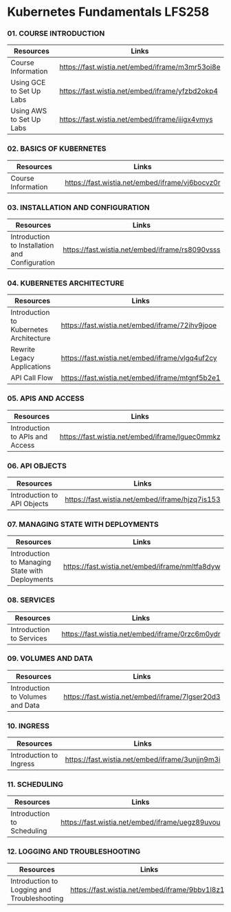 # Kubernetes Fundamentals LFS258

### 01. COURSE INTRODUCTION

Resources | Links
--- | ---
Course Information | https://fast.wistia.net/embed/iframe/m3mr53oi8e
Using GCE to Set Up Labs | https://fast.wistia.net/embed/iframe/yfzbd2okp4
Using AWS to Set Up Labs | https://fast.wistia.net/embed/iframe/iiigx4vmys

### 02. BASICS OF KUBERNETES

Resources | Links
--- | ---
Course Information | https://fast.wistia.net/embed/iframe/vj6bocvz0r

### 03. INSTALLATION AND CONFIGURATION

Resources | Links
--- | ---
Introduction to Installation and Configuration | https://fast.wistia.net/embed/iframe/rs8090vsss

### 04. KUBERNETES ARCHITECTURE

Resources | Links
--- | ---
Introduction to Kubernetes Architecture | https://fast.wistia.net/embed/iframe/72ihv9jooe
Rewrite Legacy Applications | https://fast.wistia.net/embed/iframe/vlgq4uf2cy
API Call Flow | https://fast.wistia.net/embed/iframe/mtgnf5b2e1

### 05. APIS AND ACCESS

Resources | Links
--- | ---
Introduction to APIs and Access | https://fast.wistia.net/embed/iframe/lguec0mmkz

### 06. API OBJECTS

Resources | Links
--- | ---
Introduction to API Objects | https://fast.wistia.net/embed/iframe/hjzq7is153

### 07. MANAGING STATE WITH DEPLOYMENTS

Resources | Links
--- | ---
Introduction to Managing State with Deployments | https://fast.wistia.net/embed/iframe/nmltfa8dyw

### 08. SERVICES

Resources | Links
--- | ---
Introduction to Services | https://fast.wistia.net/embed/iframe/0rzc6m0ydr

### 09. VOLUMES AND DATA

Resources | Links
--- | ---
Introduction to Volumes and Data | https://fast.wistia.net/embed/iframe/7lgser20d3

### 10. INGRESS

Resources | Links
--- | ---
Introduction to Ingress | https://fast.wistia.net/embed/iframe/3unjjn9m3i

### 11. SCHEDULING

Resources | Links
--- | ---
Introduction to Scheduling | https://fast.wistia.net/embed/iframe/uegz89uvou

### 12. LOGGING AND TROUBLESHOOTING

Resources | Links
--- | ---
Introduction to Logging and Troubleshooting | https://fast.wistia.net/embed/iframe/9bbv1l8z1z




